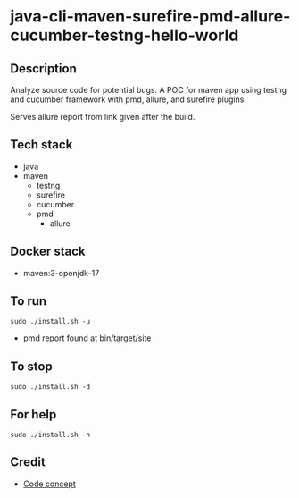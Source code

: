 # java-cli-maven-surefire-pmd-allure-cucumber-testng-hello-world

## Description
Analyze source code for potential bugs.
A POC for maven app using testng
and cucumber framework with
pmd, allure, and surefire plugins.

Serves allure report from link given
after the build.

## Tech stack
- java
- maven
  - testng
  - surefire
  - cucumber
  - pmd
	- allure

## Docker stack
- maven:3-openjdk-17

## To run
`sudo ./install.sh -u`
- pmd report found at bin/target/site

## To stop
`sudo ./install.sh -d`

## For help
`sudo ./install.sh -h`

## Credit
- [Code concept](https://stackoverflow.com/questions/67847818/maven-junit-5-cucumber-not-running-tests)
